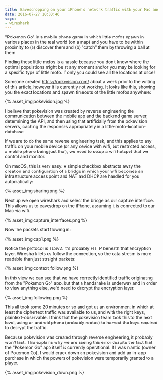 ```yaml
---
title: Eavesdropping on your iPhone's network traffic with your Mac and Wireshark
date: 2016-07-27 10:50:46
tags:
- wireshark
---
```


"Pokemon Go" is a mobile phone game in which little mofos spawn in various places in the real world (on a map) and you have to be within proximity to (a) discover them and (b) "catch" them by throwing a ball at them.

Finding these little mofos is a hassle because you don't know where the optimal populations might be at any moment and/or you may be looking for a specific type of little mofo. If only you could see all the locations at once!

Someone created https://pokevision.com/ about a week prior to the writing of this article, however it is currently not working. It looks like this, showing you the exact locations and spawn timeouts of the little mofos anywhere:

{% asset_img pokevision.jpg %}

I believe that pokevision was created by reverse engineering the communication between the mobile app and the backend game server, determining the API, and then using that artificially from the pokevision servers, caching the responses appropriately in a little-mofo-location-database.

If we are to do the same reverse engineering task, and this applies to any traffic on your mobile device (or any device with wifi, but restricted access, a mobile phone being just that), we need to setup a wifi hotspot that we control and monitor.

On macOS, this is very easy. A simple checkbox abstracts away the creation and configuration of a bridge in which your wifi becomes an infrastructure access point and NAT and DHCP are handled for you automatically:

{% asset_img sharing.png %}

Next up we open wireshark and select the bridge as our capture interface. This allows us to eavesdrop on the iPhone, assuming it is connected to our Mac via wifi.

{% asset_img capture_interfaces.png %}

Now the packets start flowing in:

{% asset_img cap1.png %}

Notice the protocol is TLSv2. It's probably HTTP beneath that encryption layer. Wireshark lets us follow the connection, so the data stream is more readable than just straight packets:

{% asset_img context_follow.png %}

In this view we can see that we have correctly identified traffic originating from the "Pokemon Go" app, but that a handshake is underway and in order to view anything else, we'd need to decrypt the encryption layer.

{% asset_img following.png %}

This all took some 20 minutes or so and got us an environment in which at least the ciphertext traffic was available to us, and with the right keys, plaintext-observable. I think that the pokevision team took this to the next level, using an android phone (probably rooted) to harvest the keys required to decrypt the traffic.

Because pokevision was created through reverse engineering, it probably won't last. This explains why we are seeing this error despite the fact that the "Pokemon Go" app itself is currently operational. If I was niantic (owner of Pokemon Go), I would crack down on pokevision and add an in-app purchase in which the powers of pokevision were temporarily granted to a player.

{% asset_img pokevision_down.png %}
